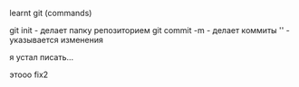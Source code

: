 learnt git (commands)


git init - делает папку репозиторием
git commit -m - делает коммиты
    '' - указывается изменения



я устал писать...






этооо fix2

